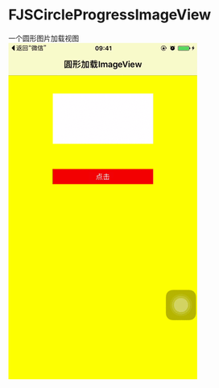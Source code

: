 # FJSCircleProgressImageView
一个圆形图片加载视图  
![image](https://github.com/BestJoker/FJSCircleProgressImageView/blob/master/FJSCircleProgressImageView.gif?raw=true) 


